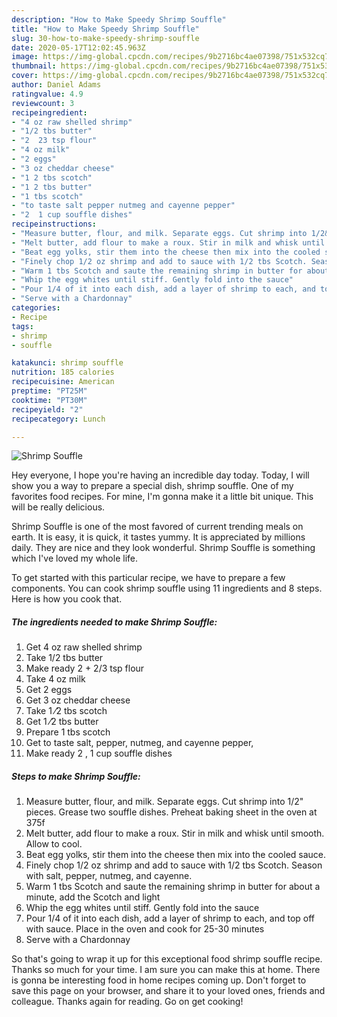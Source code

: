 ```yaml
---
description: "How to Make Speedy Shrimp Souffle"
title: "How to Make Speedy Shrimp Souffle"
slug: 30-how-to-make-speedy-shrimp-souffle
date: 2020-05-17T12:02:45.963Z
image: https://img-global.cpcdn.com/recipes/9b2716bc4ae07398/751x532cq70/shrimp-souffle-recipe-main-photo.jpg
thumbnail: https://img-global.cpcdn.com/recipes/9b2716bc4ae07398/751x532cq70/shrimp-souffle-recipe-main-photo.jpg
cover: https://img-global.cpcdn.com/recipes/9b2716bc4ae07398/751x532cq70/shrimp-souffle-recipe-main-photo.jpg
author: Daniel Adams
ratingvalue: 4.9
reviewcount: 3
recipeingredient:
- "4 oz raw shelled shrimp"
- "1/2 tbs butter"
- "2  23 tsp flour"
- "4 oz milk"
- "2 eggs"
- "3 oz cheddar cheese"
- "1 2 tbs scotch"
- "1 2 tbs butter"
- "1 tbs scotch"
- "to taste salt pepper nutmeg and cayenne pepper"
- "2  1 cup souffle dishes"
recipeinstructions:
- "Measure butter, flour, and milk. Separate eggs. Cut shrimp into 1/2&#34; pieces. Grease two souffle dishes. Preheat baking sheet in the oven at 375f"
- "Melt butter, add flour to make a roux. Stir in milk and whisk until smooth. Allow to cool."
- "Beat egg yolks, stir them into the cheese then mix into the cooled sauce."
- "Finely chop 1/2 oz shrimp and add to sauce with 1/2 tbs Scotch. Season with salt, pepper, nutmeg, and cayenne."
- "Warm 1 tbs Scotch and saute the remaining shrimp in butter for about a minute, add the Scotch and light"
- "Whip the egg whites until stiff. Gently fold into the sauce"
- "Pour 1/4 of it into each dish, add a layer of shrimp to each, and top off with sauce. Place in the oven and cook for 25-30 minutes"
- "Serve with a Chardonnay"
categories:
- Recipe
tags:
- shrimp
- souffle

katakunci: shrimp souffle 
nutrition: 185 calories
recipecuisine: American
preptime: "PT25M"
cooktime: "PT30M"
recipeyield: "2"
recipecategory: Lunch

---
```



![Shrimp Souffle](https://img-global.cpcdn.com/recipes/9b2716bc4ae07398/751x532cq70/shrimp-souffle-recipe-main-photo.jpg)

Hey everyone, I hope you're having an incredible day today. Today, I will show you a way to prepare a special dish, shrimp souffle. One of my favorites food recipes. For mine, I'm gonna make it a little bit unique. This will be really delicious.

Shrimp Souffle is one of the most favored of current trending meals on earth. It is easy, it is quick, it tastes yummy. It is appreciated by millions daily. They are nice and they look wonderful. Shrimp Souffle is something which I've loved my whole life.




To get started with this particular recipe, we have to prepare a few components. You can cook shrimp souffle using 11 ingredients and 8 steps. Here is how you cook that.

<!--inarticleads1-->

##### The ingredients needed to make Shrimp Souffle:

1. Get 4 oz raw shelled shrimp
1. Take 1/2 tbs butter
1. Make ready 2 + 2/3 tsp flour
1. Take 4 oz milk
1. Get 2 eggs
1. Get 3 oz cheddar cheese
1. Take 1 ⁄2 tbs scotch
1. Get 1 ⁄2 tbs butter
1. Prepare 1 tbs scotch
1. Get to taste salt, pepper, nutmeg, and cayenne pepper,
1. Make ready 2 , 1 cup souffle dishes




<!--inarticleads2-->

##### Steps to make Shrimp Souffle:

1. Measure butter, flour, and milk. Separate eggs. Cut shrimp into 1/2&#34; pieces. Grease two souffle dishes. Preheat baking sheet in the oven at 375f
1. Melt butter, add flour to make a roux. Stir in milk and whisk until smooth. Allow to cool.
1. Beat egg yolks, stir them into the cheese then mix into the cooled sauce.
1. Finely chop 1/2 oz shrimp and add to sauce with 1/2 tbs Scotch. Season with salt, pepper, nutmeg, and cayenne.
1. Warm 1 tbs Scotch and saute the remaining shrimp in butter for about a minute, add the Scotch and light
1. Whip the egg whites until stiff. Gently fold into the sauce
1. Pour 1/4 of it into each dish, add a layer of shrimp to each, and top off with sauce. Place in the oven and cook for 25-30 minutes
1. Serve with a Chardonnay




So that's going to wrap it up for this exceptional food shrimp souffle recipe. Thanks so much for your time. I am sure you can make this at home. There is gonna be interesting food in home recipes coming up. Don't forget to save this page on your browser, and share it to your loved ones, friends and colleague. Thanks again for reading. Go on get cooking!
